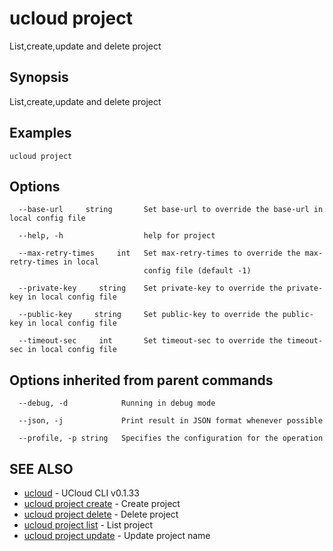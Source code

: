 # ucloud project

List,create,update and delete project

## Synopsis

List,create,update and delete project

## Examples

```
ucloud project
```

## Options

```
  --base-url     string       Set base-url to override the base-url in local config file 

  --help, -h                  help for project 

  --max-retry-times     int   Set max-retry-times to override the max-retry-times in local
                              config file (default -1) 

  --private-key     string    Set private-key to override the private-key in local config file 

  --public-key     string     Set public-key to override the public-key in local config file 

  --timeout-sec     int       Set timeout-sec to override the timeout-sec in local config file 

```

## Options inherited from parent commands

```
  --debug, -d            Running in debug mode 

  --json, -j             Print result in JSON format whenever possible 

  --profile, -p string   Specifies the configuration for the operation 

```

## SEE ALSO

* [ucloud](cli/cmd/ucloud)	 - UCloud CLI v0.1.33
* [ucloud project create](cli/cmd/ucloud/project/create)	 - Create project
* [ucloud project delete](cli/cmd/ucloud/project/delete)	 - Delete project
* [ucloud project list](cli/cmd/ucloud/project/list)	 - List project
* [ucloud project update](cli/cmd/ucloud/project/update)	 - Update project name

